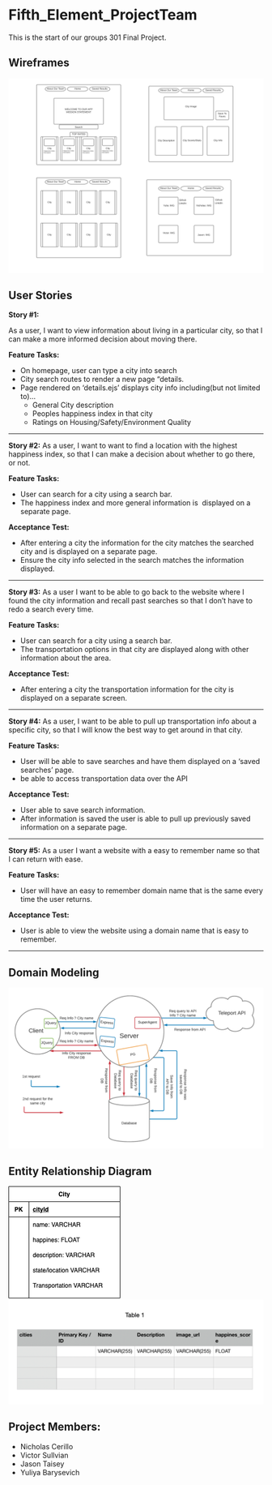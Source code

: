 # Fifth_Element_ProjectTeam
This is the start of our groups 301 Final Project. 

## Wireframes
![WireFrame](Resources/WireFrames_FifthElement.jpg)


## User Stories

**Story #1:**

As a user, I want to view information about living in a particular city, so that I can make a more informed decision about moving there.

**Feature Tasks:**

- On homepage, user can type a city into search 
- City search routes to render a new page “details.
- Page rendered on ‘details.ejs’ displays city info including(but not limited to)…
  - General City description
  - Peoples happiness index in that city
  - Ratings on Housing/Safety/Environment Quality
____________________________________________________________________________________

**Story #2:**
As a user, I want to want to find a location with the highest happiness index, so that I can make a decision about whether to go there, or not.

**Feature Tasks:**

- User can search for a city using a search bar.
- The happiness index and more general information is  displayed on a separate page.

**Acceptance Test:**

- After entering a city the information for the city matches the searched city and is displayed on a separate page.
- Ensure the city info selected in the search matches the information displayed.
____________________________________________________________________________________

**Story #3:**
As a user I want to be able to go back to the website where I found the city information and recall past searches so that I don’t have to redo a search every time.

**Feature Tasks:**

- User can search for a city using a search bar.
- The transportation options in that city are displayed along with other information about the area.

**Acceptance Test:**

- After entering a city the transportation information for the city is displayed on a separate screen.
____________________________________________________________________________________

**Story #4:**
As a user, I want to be able to pull up transportation info about a specific city, so that I will know the best way to get around in that city.

**Feature Tasks:**

- User will be able to save searches and have them displayed on a ‘saved searches’ page.
- be able to access transportation data over the API

**Acceptance Test:**

- User able to save search information.
- After information is saved the user is able to pull up previously saved information on a separate page.
____________________________________________________________________________________


**Story #5:**
As a user I want a website with a easy to remember name so that I can return with ease.  

**Feature Tasks:**

- User will have an easy to remember domain name that is the same every time the user returns.

**Acceptance Test:**

- User is able to view the website using a domain name that is easy to remember.
____________________________________________________________________________________


## Domain Modeling

![Domain Modeling](Resources/domain-modeling.png)

## Entity Relationship Diagram
![SQL](Resources/DatabaseModelDiagram.png)
![SQL_2](Resources/sql.png)

## Project Members:

- Nicholas Cerillo 
- Victor Sullvian 
- Jason Taisey
- Yuliya Barysevich


